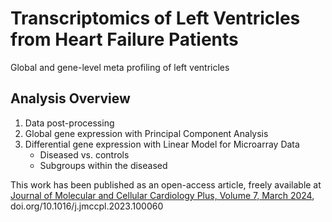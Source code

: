 # Transcriptomics of Left Ventricles from Heart Failure Patients

Global and gene-level meta profiling of left ventricles

## Analysis Overview

1. Data post-processing
2. Global gene expression with Principal Component Analysis
3. Differential gene expression with Linear Model for Microarray Data
    - Diseased vs. controls
    - Subgroups within the diseased


This work has been published as an open-access article, freely available at [Journal of Molecular and Cellular Cardiology Plus, Volume 7, March 2024](https://www.sciencedirect.com/science/article/pii/S2772976123000302), doi.org/10.1016/j.jmccpl.2023.100060